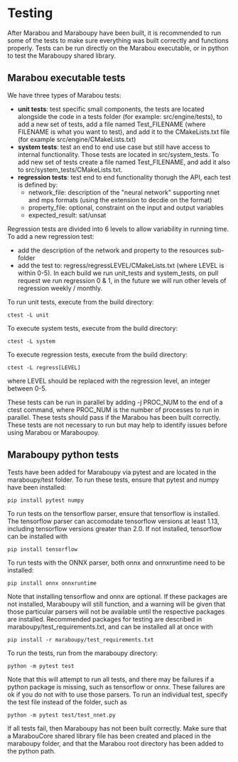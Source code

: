 # Testing

After Marabou and Maraboupy have been built, it is recommended to run some of the tests
to make sure everything was built correctly and functions properly. Tests can be run
directly on the Marabou executable, or in python to test the Maraboupy shared library.

## Marabou executable tests
We have three types of Marabou tests:
* **unit tests**: test specific small components, the tests are located alongside the code in a tests folder (for example: src/engine/tests), to add a new set of tests, add a file named Test_FILENAME (where FILENAME is what you want to test), and add it to the CMakeLists.txt file (for example src/engine/CMakeLists.txt)
* **system tests**: test an end to end use case but still have access to internal functionality. Those tests are located in src/system_tests. To add new set of tests create a file named Test_FILENAME, and add it also to src/system_tests/CMakeLists.txt.
* **regression tests**: test end to end functionality thorugh the API, each test is defined by:
  - network_file: description of the "neural network" supporting nnet and mps formats (using the extension to decdie on the format)
  - property_file: optional, constraint on the input and output variables
  - expected_result: sat/unsat
  
Regression tests are divided into 6 levels to allow variability in running time. To add a new regression test:
* add the description of the network and property to the resources sub-folder
* add the test to: regress/regressLEVEL/CMakeLists.txt (where LEVEL is within 0-5). In each build we run unit_tests and system_tests, on pull request we run regression 0 & 1, in the future we will run other levels of regression weekly / monthly. 

To run unit tests, execute from the build directory:
```
ctest -L unit
```

To execute system tests, execute from the build directory:
```
ctest -L system
```

To execute regression tests, execute from the build directory:
```
ctest -L regress[LEVEL]
```
where LEVEL should be replaced with the regression level, an integer between 0-5.

These tests can be run in parallel by adding -j PROC_NUM to the end of a ctest command, where PROC_NUM is the number
of processes to run in parallel.
These tests should pass if the Marabou has been built correctly. These tests are not necessary to run but may help to identify issues 
before using Marabou or Maraboupoy.

## Maraboupy python tests
Tests have been added for Maraboupy via pytest and are located in the maraboupy/test folder. 
To run these tests, ensure that pytest and numpy have been installed:
```
pip install pytest numpy
```

To run tests on the tensorflow parser, ensure that tensorflow is installed. The tensorflow parser can accomodate tensorflow 
versions at least 1.13, including tensorflow versions greater than 2.0. If not installed, tensorflow can be installed with
```
pip install tensorflow
```

To run tests with the ONNX parser, both onnx and onnxruntime need to be installed:
```
pip install onnx onnxruntime
```

Note that installing tensorflow and onnx are optional. If these packages are not installed, 
Maraboupy will still function, and a warning will be given that those particular parsers will not be available until the respective
packages are installed. Recommended packages for testing are described in maraboupy/test_requirements.txt, and can be installed all at once with
```
pip install -r maraboupy/test_requirements.txt
```

To run the tests, run from the maraboupy directory:
```
python -m pytest test
```

Note that this will attempt to run all tests, and there may be failures if a python package is missing, such as tensorflow or onnx. 
These failures are ok if you do not with to use those parsers. To run an individual test, specify the test file instead of the folder,
such as 
```
python -m pytest test/test_nnet.py
```

If all tests fail, then Maraboupy has not been built correctly. Make sure that a MarabouCore shared library file has been created and placed in the maraboupy folder, and that the Marabou root directory has been added to the python path.